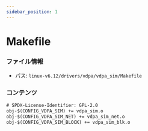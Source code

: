 ```yaml
---
sidebar_position: 1
---
```

# Makefile

### ファイル情報

- パス: `linux-v6.12/drivers/vdpa/vdpa_sim/Makefile`

### コンテンツ

```txt
# SPDX-License-Identifier: GPL-2.0
obj-$(CONFIG_VDPA_SIM) += vdpa_sim.o
obj-$(CONFIG_VDPA_SIM_NET) += vdpa_sim_net.o
obj-$(CONFIG_VDPA_SIM_BLOCK) += vdpa_sim_blk.o

```
